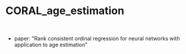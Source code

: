 # CORAL_age_estimation
<br/>

* paper: "Rank consistent ordinal regression for neural networks with application to age estimation"
